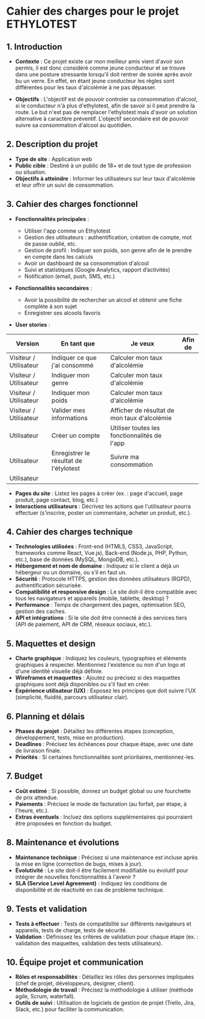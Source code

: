 # Cahier des charges pour le projet ETHYLOTEST

## 1. Introduction
- **Contexte** : Ce projet existe car mon meilleur amis vient d'avoir son permis, il est donc considéré comme jeune conducteur et se trouve dans une posture stressante lorsqu'il doit rentrer de soirée après avoir bu un verre. En effet, en étant jeune conducteur les règles sont différentes pour les taux d'alcolémie à ne pas dépasser.

- **Objectifs** : L'objectif est de pouvoir controler sa consommation d'alcool, si le conducteur n'à plus d'ethylotest, afin de savoir si il peut prendre la route. Le but n'est pas de remplacer l'ethylotest mais d'avoir un solution alternative à caractère préventif. L'objectif secondaire est de pouvoir suivre sa consommation d'alcool au quotidien.

## 2. Description du projet
- **Type de site** : Application web
- **Public cible** : Destiné à un public de 18+ et de tout type de profession ou situation.
- **Objectifs à atteindre** : Informer les utilisateurs sur leur taux d'alcolémie et leur offrir un suivi de consommation.

## 3. Cahier des charges fonctionnel
- **Fonctionnalités principales** :
  - Utiliser l'app comme un Ethylotest
  - Gestion des utilisateurs : authentification, création de compte, mot de passe oublié, etc.
  - Gestion de profil : Indiquer son poids, son genre afin de le prendre en compte dans les calculs
  - Avoir un dashboard de sa consommation d'alcool
  - Suivi et statistiques (Google Analytics, rapport d’activités)
  - Notification (email, push, SMS, etc.)

- **Fonctionnalités secondaires** :
  - Avoir la possibilité de rechercher un alcool et obtenir une fiche complète à son sujet
  - Enregistrer ses alcools favoris

- **User stories** :

| Version                | En tant que | Je veux | Afin de | 
| ---------------------- | ----------- | ------- | ------- |
| Visiteur / Utilisateur | Indiquer ce que j'ai consommé | Calculer mon taux d'alcolémie |
| Visiteur / Utilisateur | Indiquer mon genre | Calculer mon taux d'alcolémie |
| Visiteur / Utilisateur | Indiquer mon poids | Calculer mon taux d'alcolémie |
| Visiteur / Utilisateur | Valider mes informations | Afficher de résultat de mon taux d'alcolémie |
| Utilisateur            | Créer un compte | Utiliser toutes les fonctionnalités de l'app |
| Utilisateur            | Enregistrer le résultat de l'étylotest | Suivre ma consommation |
| Utilisateur            |||

- **Pages du site** : Listez les pages à créer (ex. : page d'accueil, page produit, page contact, blog, etc.)
- **Interactions utilisateurs** : Décrivez les actions que l'utilisateur pourra effectuer (s’inscrire, poster un commentaire, acheter un produit, etc.).

## 4. Cahier des charges technique
- **Technologies utilisées** : Front-end (HTML5, CSS3, JavaScript, frameworks comme React, Vue.js), Back-end (Node.js, PHP, Python, etc.), base de données (MySQL, MongoDB, etc.).
- **Hébergement et nom de domaine** : Indiquez si le client a déjà un hébergeur ou un domaine, ou s’il en faut un.
- **Sécurité** : Protocole HTTPS, gestion des données utilisateurs (RGPD), authentification sécurisée.
- **Compatibilité et responsive design** : Le site doit-il être compatible avec tous les navigateurs et appareils (mobile, tablette, desktop) ?
- **Performance** : Temps de chargement des pages, optimisation SEO, gestion des caches.
- **API et intégrations** : Si le site doit être connecté à des services tiers (API de paiement, API de CRM, réseaux sociaux, etc.).

## 5. Maquettes et design
- **Charte graphique** : Indiquez les couleurs, typographies et éléments graphiques à respecter. Mentionnez l'existence ou non d'un logo et d'une identité visuelle déjà définie.
- **Wireframes et maquettes** : Ajoutez ou précisez si des maquettes graphiques sont déjà disponibles ou s'il faut en créer.
- **Expérience utilisateur (UX)** : Exposez les principes que doit suivre l'UX (simplicité, fluidité, parcours utilisateur clair).

## 6. Planning et délais
- **Phases du projet** : Détaillez les différentes étapes (conception, développement, tests, mise en production).
- **Deadlines** : Précisez les échéances pour chaque étape, avec une date de livraison finale.
- **Priorités** : Si certaines fonctionnalités sont prioritaires, mentionnez-les.

## 7. Budget
- **Coût estimé** : Si possible, donnez un budget global ou une fourchette de prix attendue.
- **Paiements** : Précisez le mode de facturation (au forfait, par étape, à l'heure, etc.).
- **Extras éventuels** : Incluez des options supplémentaires qui pourraient être proposées en fonction du budget.

## 8. Maintenance et évolutions
- **Maintenance technique** : Précisez si une maintenance est incluse après la mise en ligne (correction de bugs, mises à jour).
- **Évolutivité** : Le site doit-il être facilement modifiable ou évolutif pour intégrer de nouvelles fonctionnalités à l'avenir ?
- **SLA (Service Level Agreement)** : Indiquez les conditions de disponibilité et de réactivité en cas de problème technique.

## 9. Tests et validation
- **Tests à effectuer** : Tests de compatibilité sur différents navigateurs et appareils, tests de charge, tests de sécurité.
- **Validation** : Définissez les critères de validation pour chaque étape (ex. : validation des maquettes, validation des tests utilisateurs).

## 10. Équipe projet et communication
- **Rôles et responsabilités** : Détaillez les rôles des personnes impliquées (chef de projet, développeurs, designer, client).
- **Méthodologie de travail** : Précisez la méthodologie à utiliser (méthode agile, Scrum, waterfall).
- **Outils de suivi** : Utilisation de logiciels de gestion de projet (Trello, Jira, Slack, etc.) pour faciliter la communication.